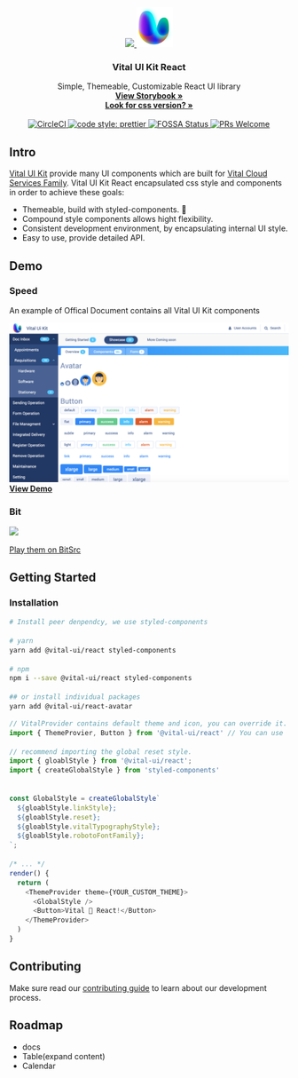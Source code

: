 <p align="center">
  <a href="https://react.vitaluikit.com">
    <img src="https://raw.githubusercontent.com/GSS-FED/vital-ui-kit/develop/assets/img/icon.png" height=72 />
    <img src="https://raw.githubusercontent.com/GSS-FED/vital-ui-kit-react/master/assets/uwillx.png" height=72 />
  </a>
</p>
<h3 align="center">Vital UI Kit React</h3>
<p align="center">
  Simple, Themeable, Customizable React UI library
  <br>
  <a href="http://react.vitaluikit.com/">
    <strong>View Storybook &raquo;</strong>
  </a>
  <br>
  <a href="https://github.com/GSS-FED/vital-ui-kit">
    <strong>Look for css version? &raquo;</strong>
  </a>
  <br>
  <br>
  <a href="https://circleci.com/gh/GSS-FED/vital-ui-kit-react/tree/master">
    <img src="https://circleci.com/gh/GSS-FED/vital-ui-kit-react/tree/master.svg?style=shield" alt="CircleCI"/>
  </a>
  <a href="https://github.com/prettier/prettier">
    <img src="https://img.shields.io/badge/code_style-prettier-ff69b4.svg?style=flat-square" alt="code style: prettier"/>
  </a>
  <a href="https://app.fossa.io/projects/git%2Bgithub.com%2FGSS-FED%2Fvital-ui-kit-react?ref=badge_shield">
    <img src="https://app.fossa.io/api/projects/git%2Bgithub.com%2FGSS-FED%2Fvital-ui-kit-react.svg?type=shield" alt="FOSSA Status"/>
  </a>
  <a href="http://makeapullrequest.com">
    <img src="https://img.shields.io/badge/PRs-welcome-brightgreen.svg?style=flat-square" alt="PRs Welcome"/>
  </a>
</p>

## Intro

[Vital UI Kit](https://github.com/GSS-FED/vital-ui-kit) provide many UI components which are built for [Vital Cloud Services Family](https://www.gsscloud.com/en/). Vital UI Kit React encapsulated css style and components in order to achieve these goals:

- Themeable, build with styled-components. 💅
- Compound style components allows hight flexibility.
- Consistent development environment, by encapsulating internal UI style.
- Easy to use, provide detailed API.

## Demo

### Speed

An example of Offical Document contains all Vital UI Kit components

<img
  src="https://raw.githubusercontent.com/GSS-FED/vital-ui-kit-react/master/assets/demo_screen_shot.png"
/>
<a href="https://speed-vital-react.netlify.com/"><b>View Demo</b></a>

### Bit

<img
  src="https://cdn-images-1.medium.com/max/1600/1*C_gNgDDeyTO_SMXw5sIX5g.gif"
/>

<a href="https://bitsrc.io/gssfed/vital-ui-kit-react">
  Play them on BitSrc
</a>

## Getting Started

### Installation

```bash
# Install peer denpendcy, we use styled-components

# yarn
yarn add @vital-ui/react styled-components

# npm
npm i --save @vital-ui/react styled-components

## or install individual packages
yarn add @vital-ui/react-avatar
```

```js
// VitalProvider contains default theme and icon, you can override it.
import { ThemeProvier, Button } from '@vital-ui/react' // You can use `ThemeProvider` by styled-components, or @vital-ui/react-theme

// recommend importing the global reset style.
import { gloablStyle } from '@vital-ui/react';
import { createGlobalStyle } from 'styled-components'


const GlobalStyle = createGlobalStyle`
  ${gloablStyle.linkStyle};
  ${gloablStyle.reset};
  ${gloablStyle.vitalTypographyStyle};
  ${gloablStyle.robotoFontFamily};
`;

/* ... */
render() {
  return (
    <ThemeProvider theme={YOUR_CUSTOM_THEME}>
      <GlobalStyle />
      <Button>Vital 💜 React!</Button>
    </ThemeProvider>
  )
}
```

## Contributing

Make sure read our [contributing guide](https://github.com/GSS-FED/vital-ui-kit-react/blob/master/CONTRIBUTING.md) to learn about our development process.

## Roadmap

- docs
- Table(expand content)
- Calendar
